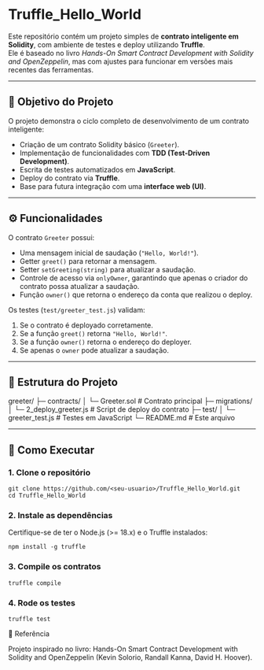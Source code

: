 # Truffle_Hello_World

Este repositório contém um projeto simples de **contrato inteligente em Solidity**, com ambiente de testes e deploy utilizando **Truffle**.  
Ele é baseado no livro *Hands-On Smart Contract Development with Solidity and OpenZeppelin*, mas com ajustes para funcionar em versões mais recentes das ferramentas.

---

## 📌 Objetivo do Projeto

O projeto demonstra o ciclo completo de desenvolvimento de um contrato inteligente:

- Criação de um contrato Solidity básico (`Greeter`).
- Implementação de funcionalidades com **TDD (Test-Driven Development)**.
- Escrita de testes automatizados em **JavaScript**.
- Deploy do contrato via **Truffle**.
- Base para futura integração com uma **interface web (UI)**.

---

## ⚙️ Funcionalidades

O contrato `Greeter` possui:

- Uma mensagem inicial de saudação (`"Hello, World!"`).
- Getter `greet()` para retornar a mensagem.
- Setter `setGreeting(string)` para atualizar a saudação.
- Controle de acesso via `onlyOwner`, garantindo que apenas o criador do contrato possa atualizar a saudação.
- Função `owner()` que retorna o endereço da conta que realizou o deploy.

Os testes (`test/greeter_test.js`) validam:

1. Se o contrato é deployado corretamente.  
2. Se a função `greet()` retorna `"Hello, World!"`.  
3. Se a função `owner()` retorna o endereço do deployer.  
4. Se apenas o `owner` pode atualizar a saudação.  

---
## 📂 Estrutura do Projeto

greeter/
├─ contracts/
│ └─ Greeter.sol # Contrato principal
├─ migrations/
│ └─ 2_deploy_greeter.js # Script de deploy do contrato
├─ test/
│ └─ greeter_test.js # Testes em JavaScript
└─ README.md # Este arquivo


---

## 🚀 Como Executar

### 1. Clone o repositório
```
git clone https://github.com/<seu-usuario>/Truffle_Hello_World.git
cd Truffle_Hello_World
```

### 2. Instale as dependências

Certifique-se de ter o Node.js (>= 18.x) e o Truffle instalados:
```
npm install -g truffle
```

### 3. Compile os contratos
```
truffle compile
```
### 4. Rode os testes
```
truffle test
```
📖 Referência

Projeto inspirado no livro:
Hands-On Smart Contract Development with Solidity and OpenZeppelin (Kevin Solorio, Randall Kanna, David H. Hoover).

